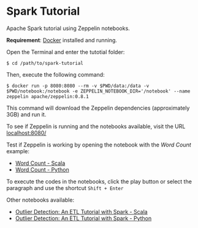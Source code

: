 # Spark Tutorial

Apache Spark tutorial using Zeppelin notebooks.

**Requirement**: [Docker][0] installed and running.

Open the Terminal and enter the tutotial folder:

`$ cd /path/to/spark-tutorial`

Then, execute the following command:

`
$ docker run -p 8080:8080 --rm -v $PWD/data:/data -v $PWD/notebook:/notebook -e ZEPPELIN_NOTEBOOK_DIR='/notebook' --name zeppelin apache/zeppelin:0.8.1
`

This command will download the Zeppelin dependencies (approximately 3GB) and run it.

To see if Zeppelin is running and the notebooks available, visit the URL [localhost:8080/][1]

Test if Zeppelin is working by opening the notebook with the *Word Count* example:

* [Word Count - Scala][2]
* [Word Count - Python][3]

To execute the codes in the notebooks, click the play button or select the paragraph and use the shortcut `Shift + Enter`

Other notebooks available:

* [Outlier Detection: An ETL Tutorial with Spark - Scala][4]
* [Outlier Detection: An ETL Tutorial with Spark - Python][5]

[0]: https://www.docker.com/
[1]: http://localhost:8080/
[2]: http://localhost:8080/#/notebook/2ERGJNXED
[3]: http://localhost:8080/#/notebook/2ER9EUWBB
[4]: http://localhost:8080/#/notebook/2EQQ6BAV6
[5]: http://localhost:8080/#/notebook/2ERRY1XRJ